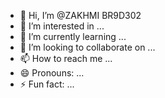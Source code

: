 - 👋 Hi, I’m @ZAKHMI BR9D302
- 👀 I’m interested in ...
- 🌱 I’m currently learning ...
- 💞️ I’m looking to collaborate on ...
- 📫 How to reach me ...
- 😄 Pronouns: ...
- ⚡ Fun fact: ...

<!---
logjani/logjani is a ✨ special ✨ repository because its `README.md` (this file) appears on your GitHub profile.
You can click the Preview link to take a look at your changes.
--->
